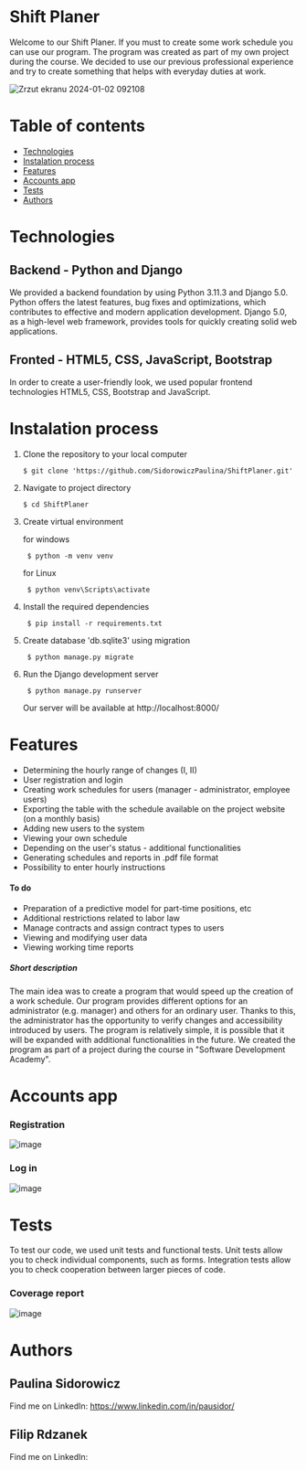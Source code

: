 # Shift Planer 

Welcome to our Shift Planer. If you must to create some work schedule you can use our program. The program was created as part of my own project during the course. We decided to use our previous professional experience and try to create something that helps with everyday duties at work.

![Zrzut ekranu 2024-01-02 092108](https://github.com/SidorowiczPaulina/ShiftPlaner/assets/138161293/dc31895e-13c3-4ce1-b996-c6267f362a5c)

# Table of contents

* [Technologies](#Technologies)
* [Instalation process](#Instalation-process)
* [Features](#Features)
* [Accounts app](#Accounts-app)
* [Tests](#Tests)
* [Authors](#Authors)


# Technologies

## Backend - Python and Django
We provided a backend foundation by using Python 3.11.3 and Django 5.0. Python offers the latest features, bug fixes and optimizations, which contributes to effective and modern application development. Django 5.0, as a high-level web framework, provides tools for quickly creating solid web applications.

## Fronted - HTML5, CSS, JavaScript, Bootstrap
In order to create a user-friendly look, we used popular frontend technologies HTML5, CSS, Bootstrap and JavaScript.

# Instalation process

1. Clone the repository to your local computer

       $ git clone 'https://github.com/SidorowiczPaulina/ShiftPlaner.git'


2. Navigate to project directory

       $ cd ShiftPlaner


3. Create virtual environment

      for windows
        
        $ python -m venv venv

      for Linux

        $ python venv\Scripts\activate
     

5. Install the required dependencies

        $ pip install -r requirements.txt

6. Create database 'db.sqlite3' using migration

        $ python manage.py migrate
   

7. Run the Django development server

        $ python manage.py runserver 

    Our server will be available at http://localhost:8000/



# Features
  * Determining the hourly range of changes (I, II)
  * User registration and login
  * Creating work schedules for users (manager - administrator, employee users)
  * Exporting the table with the schedule available on the project website (on a monthly basis)
  * Adding new users to the system
  * Viewing your own schedule
  * Depending on the user's status - additional functionalities
  * Generating schedules and reports in .pdf file format
  * Possibility to enter hourly instructions
    
 #### To do
  * Preparation of a predictive model for part-time positions, etc
  * Additional restrictions related to labor law
  * Manage contracts and assign contract types to users
  * Viewing and modifying user data
  * Viewing working time reports
 
##### Short description
The main idea was to create a program that would speed up the creation of a work schedule. Our program provides different options for an administrator (e.g. manager) and others for an ordinary user. Thanks to this, the administrator has the opportunity to verify changes and accessibility introduced by users. The program is relatively simple, it is possible that it will be expanded with additional functionalities in the future. We created the program as part of a project during the course in "Software Development Academy".

# Accounts app

### Registration

![image](https://github.com/SidorowiczPaulina/ShiftPlaner/assets/138161293/8a9db7af-a976-418f-adfe-55aeddbb918a)

### Log in

![image](https://github.com/SidorowiczPaulina/ShiftPlaner/assets/138161293/0135bac7-15ee-40fc-a464-a91c4cd3e250)


# Tests
To test our code, we used unit tests and functional tests. Unit tests allow you to check individual components, such as forms. Integration tests allow you to check cooperation between larger pieces of code.

### Coverage report

![image](https://github.com/SidorowiczPaulina/ShiftPlaner/assets/138161293/1b225683-2889-4067-91cf-6bcf99197b05)


# Authors

  ## Paulina Sidorowicz

  Find me on LinkedIn: https://www.linkedin.com/in/pausidor/

  ## Filip Rdzanek

  Find me on LinkedIn: 


   





